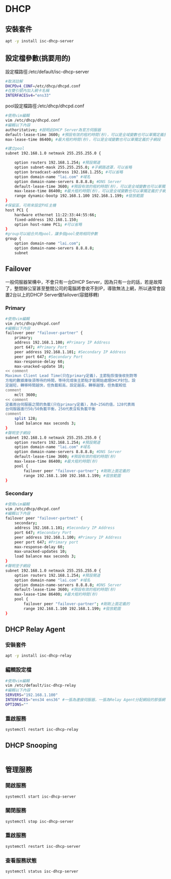 # DHCP

## 安裝套件

```bash
apt -y install isc-dhcp-server
```


## 設定檔參數(挑要用的)

設定檔路徑:/etc/default/isc-dhcp-server

```bash
#取消註解
DHCPDv4_CONF=/etc/dhcp/dhcpd.conf
#在雙引號內加入網卡名稱
INTERFACESv4="ens33" 
```

pool設定檔路徑:/etc/dhcp/dhcpd.conf

```bash
#使用vim編輯
vim /etc/dhcp/dhcpd.conf
#編輯以下內容
authoritative; #說明此DHCP Server為官方伺服器
default-lease-time 3600; #預設有效的租約時間(秒)，可以是全域變數也可以單獨定義於子網段
max-lease-time 86400; #最大租約時間(秒)，可以是全域變數也可以單獨定義於子網段

#建立pool
subnet 192.168.1.0 netmask 255.255.255.0 {

    option routers 192.168.1.254; #預設閘道
    option subnet-mask 255.255.255.0; #子網路遮罩，可以省略
    option broadcast-address 192.168.1.255; #可以省略
    option domain-name "lai.com" #域名
    option domain-name-servers 8.8.8.8; #DNS Server
    default-lease-time 3600; #預設有效的租約時間(秒)，可以是全域變數也可以單獨定義於子網段
    max-lease-time 86400; #最大租約時間(秒)，可以是全域變數也可以單獨定義於子網段
    range dynamic-bootp 192.168.1.100 192.168.1.199; #發放範圍
}
#保留區，可用來設定PXE主機
host PC1 {
    hardware ethernet 11:22:33:44:55:66;
    fixed-address 192.168.1.150;
    option host-name PC1; #可以省略
}
#group可以組合共用pool，讓多個pool使用相同參數
group {
    option domain-name "lai.com";
    option domain-name-servers 8.8.8.8;
    subnet 

```

## Failover

一般伺服器架構中，不會只有一台DHCP Server，因為只有一台的話，若是故障了，整間辦公室甚至整間公司的電腦將會收不到IP，導致無法上網，所以通常會設置2台以上的DHCP Server做failover(容錯移轉)

### Primary

```bash
#使用vim編輯
vim /etc/dhcp/dhcpd.conf
#編輯以下內容
failover peer "failover-partner" {
    primary;
    address 192.168.1.100; #Primary IP Address
    port 647; #Primary Port 
    peer address 192.168.1.101; #Secondary IP Address
    peer port 647; #Secondary Port 
    max-response-delay 60;
    max-unacked-update 10;
<< comment
Maximun Client Lead Time(只在primary定義)，主節點恢復後收到對等
方租約數據庫後須等待的時間，等待完成後主節點才能開始處理DHCP封包，設
定越短，轉移時間越快，但負載較高，設定越長，轉移越慢，但負載較低
comment
    mclt 3600; 
<< comment
定義兩台伺服器之間的負載(只在primary定義)，為0~256的值，128代表兩
台伺服器進行50/50負載平衡，256代表沒有負載平衡
comment
    split 128; 
    load balance max seconds 3;
}
#聲明至子網段
subnet 192.168.1.0 netmask 255.255.255.0 {
    option routers 192.168.1.254; #預設閘道
    option domain-name "lai.com" #域名
    option domain-name-servers 8.8.8.8; #DNS Server
    default-lease-time 3600; #預設有效的租約時間(秒)
    max-lease-time 86400; #最大租約時間(秒)
    pool {
        failover peer "failover-partner"; #剛剛上面定義的
        range 192.168.1.100 192.168.1.199; #發放範圍        
}
```

### Secondary

```bash
#使用vim編輯
vim /etc/dhcp/dhcpd.conf
#編輯以下內容
failover peer "failover-partnet" {
    secondary;
    address 192.168.1.101; #Secondary IP Address
    port 647; #Secondary Port 
    peer address 192.168.1.100; #Primary IP Address
    peer port 647; #Primary port 
    max-response-delay 60;
    max-unacked-updates 10;
    load balance max seconds 3;
}
#聲明至子網段
subnet 192.168.1.0 netmask 255.255.255.0 {
    option routers 192.168.1.254; #預設閘道
    option domain-name "lai.com" #域名
    option domain-name-servers 8.8.8.8; #DNS Server
    default-lease-time 3600; #預設有效的租約時間(秒)
    max-lease-time 86400; #最大租約時間(秒)
    pool {
        failover peer "failover-partner"; #剛剛上面定義的
        range 192.168.1.100 192.168.1.199; #發放範圍        
}
```

## DHCP Relay Agent

### 安裝套件

```bash
apt -y install isc-dhcp-relay 
```

### 編輯設定檔

```bash
#使用vim編輯
vim /etc/default/isc-dhcp-relay
#編輯以下內容
SERVERS="192.168.1.100"
INTERFACES="ens34 ens36" #一張為連接伺服器，一張為Relay Agent分配網段的那張網卡
OPTIONS=""
```

### 重啟服務

```bash
systemctl restart isc-dhcp-relay 
```

## DHCP Snooping

```bash

```

## 管理服務

### 開啟服務

```bash
systemctl start isc-dhcp-server
```

### 關閉服務

```bash
systemctl stop isc-dhcp-server
```

### 重啟服務

```bash
systemctl restart isc-dhcp-server
```

### 查看服務狀態

```bash
systemctl status isc-dhcp-server
```